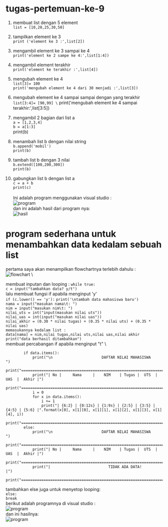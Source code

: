 # tugas-pertemuan-ke-9
1. membuat list dengan 5 element \
```list = [10,20,25,30,50] ```
2. tampilkan element ke 3 \
```print ('element ke 3 :',list[2]) ```
3. mengambil element ke 3 sampai ke 4 \
```print('element ke 2 sampe ke 4:',list[1:4]) ```
4. mengambil element terakhir \
```print('element ke terakhir :',list[4])```
5. mengubah element ke 4 \
```list[3]= 100 ``` \
```print('mengubah element ke 4 dari 30 menjadi :',list[3]) ```
6. mengubah element ke 4 sampai sampai dengan yang terakhir \
```list[3:4]= [90,99] \```
print('mengubah element ke 4 sampai terakhir:',list[3:5])


7. mengambil 2 bagian dari list a \
```a = [1,2,3,4]``` \
```b = a[1:3] ```\
print(b) 

8. menambah list b dengan nilai string \
```b.append('mobil')``` \
```print(b)```

9. tambah list b dengan 3 nilai \
```b.extend([100,200,300])``` \
```print(b)```

10. gabungkan list b dengan list a \
```c = a + b ``` \
```print(c) ```
\
\
Ini adalah program menggunakan visual studio : \
![program](ss/program.png) \
dan ini adalah hasil dari program nya: \
![hasil](ss/hasil.png)


# program sederhana untuk menambahkan data kedalam sebuah list
pertama saya akan menampilkan flowchartnya terlebih dahulu : \
![flowchart](ss/flowchart.png) \

membuat inputan dan looping :
``` while true: ``` \
   ``` c = input("tambahkan data? y/t") ``` \
lalu membuat fungsi if apabila menginput 'y' \
``` if (c.lower() == 'y'): ```
```print('\ntambah data mahasiswa baru')``` \
```nama = input("masukan nama\t: ")``` \
```nim = input("masukan nim\t: ")``` \
```nilai_uts = int("input(masukan nilai uts"))``` \
```nilai_uas = int(input("masukan nilai uas"))``` \
```nilai_akhir = (0.30 * nilai tugas) + (0.35 * nilai uts) + (0.35 * nilai uas) ```\
```memasukannya kedalam list : ```\
```data[nama] = nim,nilai tugas,nilai uts,nilai uas,nilai akhir ```\
```print("data berhasil ditambahkan")``` \
membuat percabangan if apabila menginput "t" \
``` elif (c.lower() == 't'):                                                                    
        if data.items():                                                                     
            print("\n                      DAFTAR NILAI MAHASISWA                    ")
            print("==================================================================")
            print("| No |     Nama     |    NIM    | Tugas |  UTS  |  UAS  |  Akhir |")
            print("==================================================================")
            i = 0
            for x in data.items():
                i += 1
                print("| {6:2} | {0:12s} | {1:9s} | {2:5} | {3:5} | {4:5} | {5:6} |".format(x[0], x[1][0], x[1][1], x[1][2], x[1][3], x[1][4], i))  
            print("==================================================================")
        else:
            print("\n                      DAFTAR NILAI MAHASISWA                    ")
            print("==================================================================")
            print("| No |     Nama     |    NIM    | Tugas |  UTS  |  UAS  |  Akhir |")
            print("==================================================================")
            print("|                          TIDAK ADA DATA!                       |")
            print("==================================================================")
```
tambahkan else juga untuk menyetop looping: \
```else: ``` \
    ```break``` \
berikut adalah programnya di visual studio : \
![program](ss/program2.png)
\
dan ini hasilnya: \
![program](ss/hasil2.png)